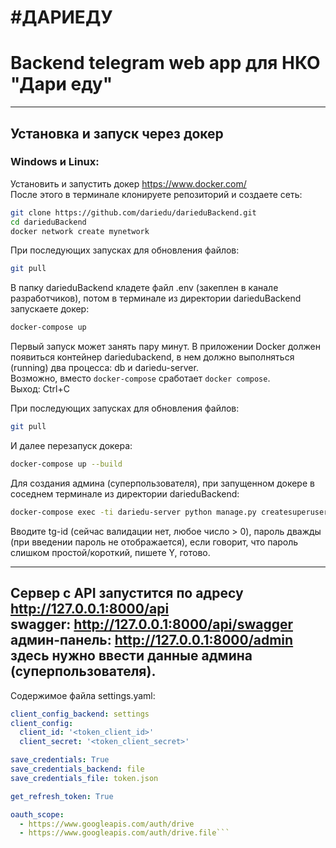 #ДАРИЕДУ
==============
Backend telegram web app для НКО "Дари еду"
==============

-----------
Установка и запуск через докер
-----------
### Windows и Linux:
Установить и запустить докер https://www.docker.com/  
После этого в терминале клонируете репозиторий и создаете сеть:
``` bash
git clone https://github.com/dariedu/darieduBackend.git
cd darieduBackend
docker network create mynetwork
```
При последующих запусках для обновления файлов:  
``` bash 
git pull
```  
В папку darieduBackend кладете файл .env (закеплен в канале разработчиков), потом в терминале из директории darieduBackend запускаете докер: 
``` bash
docker-compose up 
```
Первый запуск может занять пару минут. В приложении Docker должен появиться контейнер dariedubackend, в нем должно выполняться (running) два процесса: db и dariedu-server.  
Возможно, вместо ```docker-compose``` сработает ```docker compose```.  
Выход: Ctrl+C    
  
При последующих запусках для обновления файлов:  
``` bash 
git pull
```  
И далее перезапуск докера:
``` bash
docker-compose up --build
```


Для создания админа (суперпользователя), при запущенном докере в соседнем терминале из директории darieduBackend:
``` bash
docker-compose exec -ti dariedu-server python manage.py createsuperuser
```
Вводите tg-id (сейчас валидации нет, любое число > 0), пароль дважды (при введении пароль не отображается), если говорит, что пароль слишком простой/короткий, пишете Y, готово.  

----------
Сервер с API запустится по адресу http://127.0.0.1:8000/api  
swagger: http://127.0.0.1:8000/api/swagger  
админ-панель: http://127.0.0.1:8000/admin здесь нужно ввести данные админа (суперпользователя).
---
Содержимое файла settings.yaml:
```yaml
client_config_backend: settings
client_config:
  client_id: '<token_client_id>'
  client_secret: '<token_client_secret>'

save_credentials: True
save_credentials_backend: file
save_credentials_file: token.json

get_refresh_token: True

oauth_scope:
  - https://www.googleapis.com/auth/drive
  - https://www.googleapis.com/auth/drive.file```
